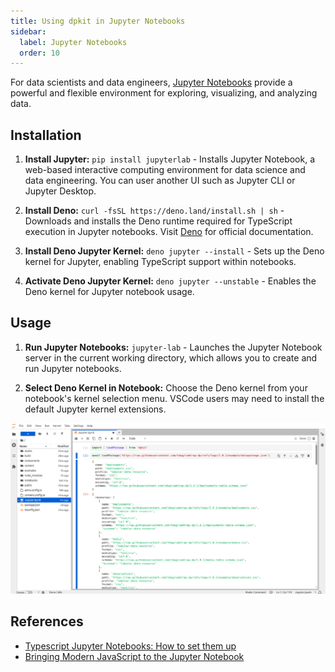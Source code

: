 ```yaml
---
title: Using dpkit in Jupyter Notebooks
sidebar:
  label: Jupyter Notebooks
  order: 10
---
```


For data scientists and data engineers, [Jupyter Notebooks](https://docs.jupyter.org/en/latest/) provide a powerful and flexible environment for exploring, visualizing, and analyzing data.

## Installation

1. **Install Jupyter:** `pip install jupyterlab` - Installs Jupyter Notebook, a web-based interactive computing environment for data science and data engineering. You can user another UI such as Jupyter CLI or Jupyter Desktop.

1. **Install Deno:** `curl -fsSL https://deno.land/install.sh | sh` - Downloads and installs the Deno runtime required for TypeScript execution in Jupyter notebooks. Visit [Deno](https://deno.com) for official documentation.

1. **Install Deno Jupyter Kernel:** `deno jupyter --install` - Sets up the Deno kernel for Jupyter, enabling TypeScript support within notebooks.

1. **Activate Deno Jupyter Kernel:** `deno jupyter --unstable` - Enables the Deno kernel for Jupyter notebook usage.

## Usage

1. **Run Jupyter Notebooks:** `jupyter-lab` - Launches the Jupyter Notebook server in the current working directory, which allows you to create and run Jupyter notebooks.

1. **Select Deno Kernel in Notebook:** Choose the Deno kernel from your notebook's kernel selection menu. VSCode users may need to install the default Jupyter kernel extensions.

![dpkit in Jupyter Notebooks](./assets/jupyter.png)

## References

- [Typescript Jupyter Notebooks: How to set them up](https://alex-goff.medium.com/typescript-jupyter-notebooks-how-to-set-them-up-1ab9fd464ea4)
- [Bringing Modern JavaScript to the Jupyter Notebook](https://blog.jupyter.org/bringing-modern-javascript-to-the-jupyter-notebook-fc998095081e)
